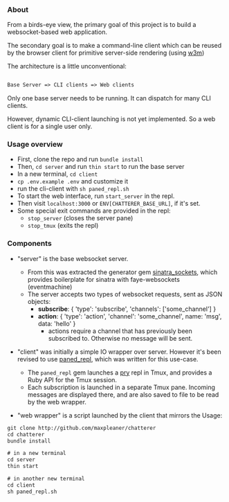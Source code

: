 ### About

From a birds-eye view, the primary goal of this project is to build a websocket-based web application.

The secondary goal is to make a command-line client which can be reused by the browser client for primitive server-side rendering (using [w3m](http://w3m.sourceforge.net/))

The architecture is a little unconventional:

```txt

Base Server => CLI clients => Web clients

```

Only one base server needs to be running. It can dispatch for many CLI clients.

However, dynamic CLI-client launching is not yet implemented. So a web client is for a single user only.

### Usage overview

- First, clone the repo and run `bundle install`
- Then, `cd server` and run `thin start` to run the base server
- In a new terminal, `cd client`
- `cp .env.example .env` and customize it
- run the cli-client with `sh paned_repl.sh`
- To start the web interface, run `start_server` in the repl.
- Then visit `localhost:3000` or `ENV[CHATTERER_BASE_URL]`, if it's set.
- Some special exit commands are provided in the repl:
  - `stop_server` (closes the server pane)
  - `stop_tmux` (exits the repl)

### Components

- "server" is the base websocket server.
  - From this was extracted the generator gem [sinatra_sockets](http://github.com/maxpleaner/sinatra_sockets), which provides boilerplate for sinatra with faye-websockets (eventmachine)
  - The server accepts two types of websocket requests, sent as JSON objects:
    - **subscribe**:
                {
                  'type': 'subscribe',
                  'channels': ['some_channel']
                }
    - **action**:
                {
                  'type': 'action',
                  'channel': 'some_channel',
                  name: 'msg',
                  data: 'hello'
                }
      - actions require a channel that has previously been subscribed to. Otherwise no message will be sent.

- "client" was initially a simple IO wrapper over server. However it's been
revised to use [paned_repl](https://github.com/maxpleaner/paned_repl), which was written for this use-case.
  - The `paned_repl` gem launches a [pry](http://pryrepl.org) repl in Tmux, and provides a Ruby API for the Tmux session.
  - Each subscription is launched in a separate Tmux pane. Incoming messages are displayed there, and are also saved to file to be read by the web wrapper.

- "web wrapper" is a script launched by the client that mirrors the 
Usage:

```txt
git clone http://github.com/maxpleaner/chatterer
cd chatterer
bundle install

# in a new terminal
cd server
thin start

# in another new terminal
cd client
sh paned_repl.sh
```
